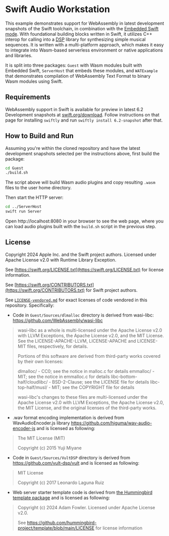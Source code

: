 # Swift Audio Workstation

This example demonstrates support for WebAssembly in latest development snapshots of the Swift toolchain, in combination
with the [Embedded Swift mode](https://github.com/apple/swift/blob/main/docs/EmbeddedSwift/UserManual.md).
With foundational building blocks written in Swift, it utilizes C++ interop for calling into a
[DSP](https://en.wikipedia.org/wiki/Digital_signal_processing) library for synthesizing simple musical sequences. It is
written with a multi-platform approach, which makes it easy to integrate into Wasm-based serverless environment or
native applications and libraries.

It is split into three packages: `Guest` with Wasm modules built with Embedded Swift, `ServerHost` that embeds these modules, and `WATExample` that demonstrates compilation of WebAssembly Text Format to binary Wasm modules using Swift.

## Requirements

WebAssembly support in Swift is available for preview in latest 6.2 Development snapshots at
[swift.org/download](https://www.swift.org/download). Follow instructions on that page for installing `swiftly` and run `swiftly install 6.2-snapshot` after that.

## How to Build and Run

Assuming you're within the cloned repository and have the latest development snapshots selected per the instructions
above, first build the package:

```sh
cd Guest
./build.sh
```

The script above will build Wasm audio plugins and copy resulting `.wasm` files to the user home directory.

Then start the HTTP server:

```sh
cd ../ServerHost
swift run Server
```

Open http://localhost:8080 in your browser to see the web page, where you can load audio plugins built with the `build.sh` script in the previous step.

## License

Copyright 2024 Apple Inc. and the Swift project authors. Licensed under Apache License v2.0 with Runtime Library Exception.

See [https://swift.org/LICENSE.txt](https://swift.org/LICENSE.txt) for license information.

See [https://swift.org/CONTRIBUTORS.txt](https://swift.org/CONTRIBUTORS.txt) for Swift project authors.

See [`LICENSE-vendored.md`](https://github.com/swiftlang/swift-for-wasm-examples/blob/main/AudioWorkstation/LICENSE-vendored.md) for exact licenses of code vendored in this repository. Specifically:

* Code in `Guest/Sources/dlmalloc` directory is derived from wasi-libc: https://github.com/WebAssembly/wasi-libc

> wasi-libc as a whole is multi-licensed under the Apache License v2.0 with LLVM Exceptions, the Apache License v2.0, and the MIT License. See the LICENSE-APACHE-LLVM, LICENSE-APACHE and LICENSE-MIT files, respectively, for details.
>
> Portions of this software are derived from third-party works covered by their own licenses:
>
> dlmalloc/ - CC0; see the notice in malloc.c for details emmalloc/ - MIT; see the notice in emmalloc.c for details libc-bottom-half/cloudlibc/ - BSD-2-Clause; see the LICENSE file for details libc-top-half/musl/ - MIT; see the COPYRIGHT file for details
>
> wasi-libc's changes to these files are multi-licensed under the Apache License v2.0 with LLVM Exceptions, the Apache License v2.0, the MIT License, and the original licenses of the third-party works.

* .wav format encoding implementation is derived from WavAudioEncoder.js library https://github.com/higuma/wav-audio-encoder-js and is licensed as following:

> The MIT License (MIT)
>
> Copyright (c) 2015 Yuji Miyane

* Code in `Guest/Sources/VultDSP` directory is derived from https://github.com/vult-dsp/vult and is licensed as following:

> MIT License
>
> Copyright (c) 2017 Leonardo Laguna Ruiz

* Web server starter template code is derived from [the Hummingbird template package](https://github.com/hummingbird-project/template) and is licensed as following:

> Copyright (c) 2024 Adam Fowler.
> Licensed under Apache License v2.0.
>
> See https://github.com/hummingbird-project/template/blob/main/LICENSE for license information
